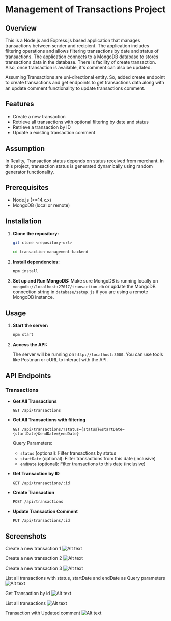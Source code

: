 # Management of Transactions Project

## Overview

This is a Node.js and Express.js based application that manages transactions between sender and recipient. The application includes filtering operations and allows filtering transactions by date and status of transactions. The application connects to a MongoDB database to stores transactions data in the database.
There is facility of create transaction. Also, once transaction is available, it's comment can also be updated.

Assuming Transactions are uni-directional entity. So, added create endpoint to create transactions and get endpoints to get transactions data along with an update comment functionality to update transactions comment.

## Features

- Create a new transaction
- Retrieve all transactions with optional filtering by date and status
- Retrieve a transaction by ID
- Update a existing transaction comment

## Assumption

In Reality, Transaction status depends on status received from merchant. In this project, transaction status is generated dynamically using random generator functionality.

## Prerequisites

- Node.js (>=14.x.x)
- MongoDB (local or remote)

## Installation

1. **Clone the repository:**

    ```bash
    git clone <repository-url>

    cd transaction-management-backend
    ```

2. **Install dependencies:**

    ```bash
    npm install
    ```

3. **Set up and Run MongoDB:**
    Make sure MongoDB is running locally on `mongodb://localhost:27017/transaction-db` or update the MongoDB connection string in `database/setup.js` if you are using a remote MongoDB instance.

## Usage

1. **Start the server:**

    ```bash
    npm start
    ```

2. **Access the API:**

    The server will be running on `http://localhost:3000`. You can use tools like Postman or cURL to interact with the API.

## API Endpoints

### Transactions

- **Get All Transactions**

    ```http
    GET /api/transactions
    ```

- **Get All Transactions with filtering**

    ```http
    GET /api/transactions/?status={status}&startDate={startDate}&endDate={endDate}
    ```

    Query Parameters:
    - `status` (optional): Filter transactions by status
    - `startDate` (optional): Filter transactions from this date (inclusive)
    - `endDate` (optional): Filter transactions to this date (inclusive)

- **Get Transaction by ID**

    ```http
    GET /api/transactions/:id
    ```

- **Create Transaction**

    ```http
    POST /api/transactions
    ```
- **Update Transaction Comment**

    ```http
    PUT /api/transactions/:id
    ```

## Screenshots

Create a new transaction 1
![Alt text](public/1.png?raw=true "transaction create 1")

Create a new transaction 2
![Alt text](public/2.png?raw=true "transaction create 2")

Create a new transaction 3
![Alt text](public/3.png?raw=true "transaction create 3")

List all transactions with status, startDate and endDate as Query parameters
![Alt text](public/4.png?raw=true "transaction with filtering")

Get Transaction by id
![Alt text](public/5.png?raw=true "transaction by id")

List all transactions
![Alt text](public/6.png?raw=true "transaction all")

Transaction with Updated comment
![Alt text](public/7.png?raw=true "transaction update comment")
